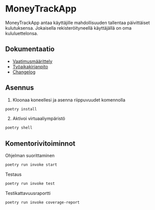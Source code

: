 # MoneyTrackApp

MoneyTrackApp antaa käyttäjille mahdollisuuden tallentaa päivittäiset kulutuksensa. Jokaisella rekisteröityneellä käyttäjällä on oma kululuettelonsa.

## Dokumentaatio
- [Vaatimusmäärittely](./dokumentaatio/vaatimusmaarittely.md)
- [Työaikakirjanpito](./dokumentaatio/tyoaikakirjanpito.md)
- [Changelog](./dokumentaatio/changelog.md)

## Asennus
1. Kloonaa koneellesi ja asenna riippuvuudet komennolla
```bash
poetry install
```
2. Aktivoi virtuaaliympäristö
```bash
poetry shell
```

## Komentorivitoiminnot

Ohjelman suorittaminen

```bash
poetry run invoke start
```

Testaus

```bash
poetry run invoke test
```

Testikattavuusraportti

```bash
poetry run invoke coverage-report
```
